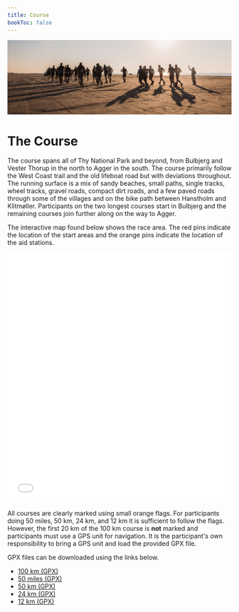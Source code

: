 ```yaml
---
title: Course
bookToc: false
---
```

![banner](/images/banner1.jpg)

# The Course

The course spans all of Thy National Park and beyond, from Bulbjerg and Vester Thorup in the north
to Agger in the south. The course primarily follow the West Coast trail and the old lifeboat road
but with deviations throughout. The running surface is a mix of sandy beaches, small paths, single
tracks, wheel tracks, gravel roads, compact dirt roads, and a few paved roads through some of the
villages and on the bike path between Hanstholm and Klitmøller. Participants on the two longest
courses start in Bulbjerg and the remaining courses join further along on the way to Agger.

The interactive map found below shows the race area. The red pins indicate the location of the start
areas and the orange pins indicate the location of the aid stations.

<!-- <iframe width="100%" height="560px" frameborder="0" allowfullscreen src="//umap.openstreetmap.fr/en/map/cold-hawaii-ultra_548473?scaleControl=false&miniMap=false&scrollWheelZoom=false&zoomControl=true&allowEdit=false&moreControl=true&searchControl=null&tilelayersControl=null&embedControl=null&datalayersControl=true&onLoadPanel=undefined&captionBar=false"></iframe> -->

<iframe width="100%" height="560px" frameborder="0" allowfullscreen src="//umap.openstreetmap.fr/en/map/cold-hawaii-ultra-50miles-12km_831932?scaleControl=false&miniMap=false&scrollWheelZoom=false&zoomControl=true&allowEdit=false&moreControl=true&searchControl=null&tilelayersControl=null&embedControl=null&datalayersControl=true&onLoadPanel=undefined&captionBar=false"></iframe>

All courses are clearly marked using small orange flags. For participants doing 50 miles, 50 km, 24
km, and 12 km it is sufficient to follow the flags. However, the first 20 km of the 100 km course is
**not** marked and participants must use a GPS unit for navigation. It is the participant's own
responsibility to bring a GPS unit and load the provided GPX file.

GPX files can be downloaded using the links below. 

- [100 km (GPX)](/CHU-100km.gpx)
- [50 miles (GPX)](/CHU-50miles.gpx)
- [50 km (GPX)](/CHU-50km.gpx)
- [24 km (GPX)](/CHU-24km.gpx)
- [12 km (GPX)](/CHU-12km.gpx)
